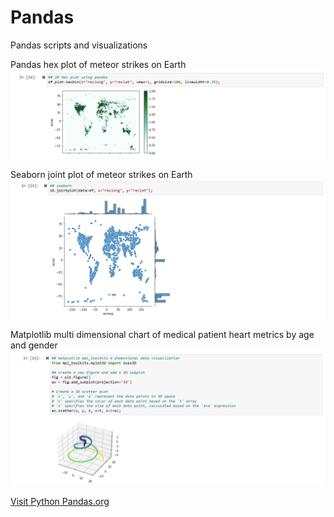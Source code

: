 # Pandas
Pandas scripts and visualizations

Pandas hex plot of meteor strikes on Earth
![Certificate Image](https://github.com/WakeSurfin1/Pandas/raw/main/Pandas2DHexPlot.jpg)

Seaborn joint plot of meteor strikes on Earth
![Certificate Image](https://github.com/WakeSurfin1/Pandas/raw/main/SeabornJointPlot.jpg)

Matplotlib multi dimensional chart of medical patient heart metrics by age and gender
![Certificate Image](https://github.com/WakeSurfin1/Pandas/raw/main/matplotlib_mpl_toolkits_3D_vis.jpg)

[Visit Python Pandas.org](https://pypi.org/project/pandas/)
